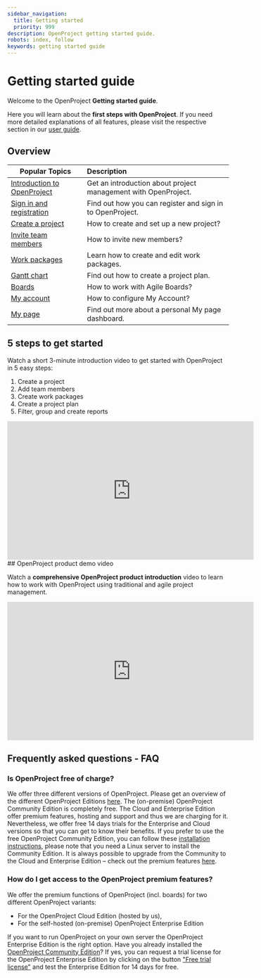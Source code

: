 ```yaml
---
sidebar_navigation:
  title: Getting started
  priority: 999
description: OpenProject getting started guide.
robots: index, follow
keywords: getting started guide
---
```


# Getting started guide

Welcome to the OpenProject **Getting started guide**.

Here you will learn about the **first steps with OpenProject**. If you need more detailed explanations of all features, please visit the respective section in our [user guide](../user-guide/).

## Overview

| Popular Topics                                          | Description                                                  |
| ------------------------------------------------------- | :----------------------------------------------------------- |
| [Introduction to OpenProject](openproject-introduction) | Get an introduction about project management with OpenProject. |
| [Sign in and registration](sign-in-registration)        | Find out how you can register and sign in to OpenProject.    |
| [Create a project](projects)                            | How to create and set up a new project?                      |
| [Invite team members](invite-members)                   | How to invite new members?                                   |
| [Work packages](work-packages-introduction)             | Learn how to create and edit work packages.                  |
| [Gantt chart](gantt-chart-introduction)                 | Find out how to create a project plan.                       |
| [Boards](boards-introduction)                           | How to work with Agile Boards?                               |
| [My account](my-account)                                | How to configure My Account?                                 |
| [My page](my-page)                                      | Find out more about a personal My page dashboard.            |

## 5 steps to get started

Watch a short 3-minute introduction video to get started with OpenProject in 5 easy steps:

1. Create a project
2. Add team members
3. Create work packages
4. Create a project plan
5. Filter, group and create reports

<iframe width="560" height="315" src="https://www.youtube.com/embed/Fk4papnAzMw" frameborder="0" allow="accelerometer; autoplay; encrypted-media; gyroscope; picture-in-picture" allowfullscreen></iframe>
## OpenProject product demo video

Watch a **comprehensive OpenProject product introduction** video to learn how to work with OpenProject using traditional and agile project management. 

<iframe width="560" height="315" src="https://www.youtube.com/embed/ebc3lcSmncA" frameborder="0" allow="accelerometer; autoplay; encrypted-media; gyroscope; picture-in-picture" allowfullscreen></iframe>



## Frequently asked questions - FAQ


### Is OpenProject free of charge?

We offer three different versions of OpenProject. Please get an overview of the different OpenProject Editions [here](https://www.openproject.org/pricing/). The (on-premise) OpenProject Community Edition is completely free. The Cloud and Enterprise Edition offer premium features, hosting and support and thus we are charging for it. Nevertheless, we offer free 14 days trials for the Enterprise and Cloud versions so that you can get to know their benefits. If you prefer to use the free OpenProject Community Edition, you can follow these [installation instructions](https://www.openproject.org/download-and-installation/), please note that you need a Linux server to install the Community Edition. It is always possible to upgrade from the Community to the Cloud and Enterprise Edition – check out the premium features [here](https://www.openproject.org/enterprise-edition/).


### How do I get access to the OpenProject premium features?

We offer the premium functions of OpenProject (incl. boards) for two different OpenProject variants:
* For the OpenProject Cloud Edition (hosted by us),
* For the self-hosted (on-premise) OpenProject Enterprise Edition

If you want to run OpenProject on your own server the OpenProject Enterprise Edition is the right option.
Have you already installed the [OpenProject Community Edition](https://www.openproject.org/download-and-installation/)? If yes, you can request a trial license for the OpenProject Enterprise Edition by clicking on the button ["Free trial license"](https://www.openproject.org/de/enterprise-edition/) and test the Enterprise Edition for 14 days for free.
